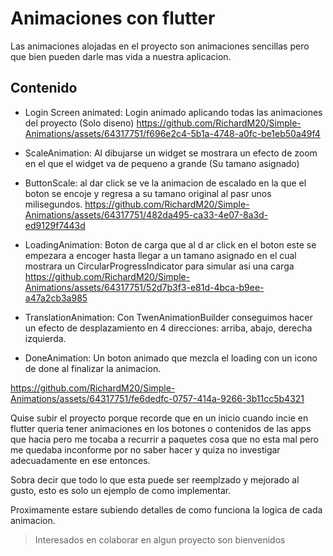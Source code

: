 # Animaciones con flutter

Las animaciones alojadas en el proyecto son animaciones sencillas pero que bien pueden darle mas vida a nuestra aplicacion.

## Contenido

- Login Screen animated:
  Login animado aplicando todas las animaciones del proyecto (Solo diseno)
  https://github.com/RichardM20/Simple-Animations/assets/64317751/f696e2c4-5b1a-4748-a0fc-be1eb50a49f4


- ScaleAnimation:
  Al dibujarse un widget se mostrara un efecto de zoom en el que el widget va de pequeno a grande (Su tamano asignado)
- ButtonScale: al dar click se ve la animacion de escalado en la que el boton se encoje y regresa a su tamano original al pasr unos milisegundos.
https://github.com/RichardM20/Simple-Animations/assets/64317751/482da495-ca33-4e07-8a3d-ed9129f7443d

- LoadingAnimation:
  Boton de carga que al d ar click en el boton este se empezara a encoger hasta llegar a un tamano asignado en el cual mostrara un CircularProgressIndicator para simular asi una carga
  https://github.com/RichardM20/Simple-Animations/assets/64317751/52d7b3f3-e81d-4bca-b9ee-a47a2cb3a985

- TranslationAnimation:
  Con TwenAnimationBuilder conseguimos hacer un efecto de desplazamiento en 4 direcciones: arriba, abajo, derecha izquierda.
- DoneAnimation:
  Un boton animado que mezcla el loading con un icono de done al finalizar la animacion.

https://github.com/RichardM20/Simple-Animations/assets/64317751/fe6dedfc-0757-414a-9266-3b11cc5b4321



Quise subir el proyecto porque recorde que en un inicio cuando incie en flutter queria tener animaciones en los botones o contenidos de las apps que hacia pero me tocaba a recurrir a paquetes cosa que no esta mal pero me quedaba inconforme por no saber hacer y quiza no investigar adecuadamente en ese entonces.

Sobra decir que todo lo que esta puede ser reemplzado y mejorado al gusto, esto es solo un ejemplo de como implementar.

Proximamente estare subiendo detalles de como funciona la logica de cada animacion.

> Interesados en colaborar en algun proyecto son bienvenidos
